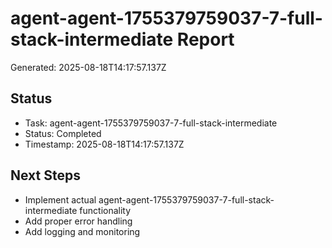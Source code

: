 # agent-agent-1755379759037-7-full-stack-intermediate Report

Generated: 2025-08-18T14:17:57.137Z

## Status
- Task: agent-agent-1755379759037-7-full-stack-intermediate
- Status: Completed
- Timestamp: 2025-08-18T14:17:57.137Z

## Next Steps
- Implement actual agent-agent-1755379759037-7-full-stack-intermediate functionality
- Add proper error handling
- Add logging and monitoring

